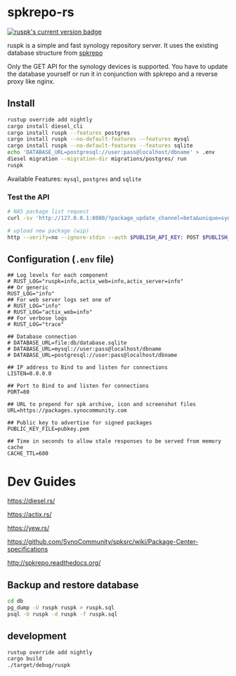 # spkrepo-rs

[![ruspk's current version badge](https://img.shields.io/crates/v/ruspk.svg)](https://crates.io/crates/ruspk)

ruspk is a simple and fast synology repository server. It uses the existing database structure from [spkrepo](https://github.com/SynoCommunity/spkrepo)

Only the GET API for the synology devices is supported. You have to update the database yourself or run it in conjunction with spkrepo and a reverse proxy like nginx.

## Install

```sh
rustup override add nightly
cargo install diesel_cli
cargo install ruspk --features postgres
cargo install ruspk --no-default-features --features mysql
cargo install ruspk --no-default-features --features sqlite
echo 'DATABASE_URL=postgresql://user:pass@localhost/dbname' > .env
diesel migration --migration-dir migrations/postgres/ run
ruspk
```

Available Features: `mysql`, `postgres` and `sqlite`

### Test the API

```sh
# NAS package list request
curl -sv 'http://127.0.0.1:8080/?package_update_channel=beta&unique=synology_apollolake_418play&build=24922&language=enu&major=6&micro=2&arch=apollolake&minor=2&timezone=Melbourne&nano=4' | jq

# upload new package (wip)
http --verify=no --ignore-stdin --auth $PUBLISH_API_KEY: POST $PUBLISH_URL/packages @$SPK_FILE_NAME
```

## Configuration (`.env` file)

```env
## Log levels for each component
# RUST_LOG="ruspk=info,actix_web=info,actix_server=info"
## Or generic
RUST_LOG="info"
## For web server logs set one of
# RUST_LOG="info"
# RUST_LOG="actix_web=info"
## For verbose logs
# RUST_LOG="trace"

## Database connection
# DATABASE_URL=file:db/database.sqlite
# DATABASE_URL=mysql://user:pass@localhost/dbname
# DATABASE_URL=postgresql://user:pass@localhost/dbname

## IP address to Bind to and listen for connections
LISTEN=0.0.0.0

## Port to Bind to and listen for connections
PORT=80

## URL to prepend for spk archive, icon and screenshot files
URL=https://packages.synocommunity.com

## Public key to advertise for signed packages
PUBLIC_KEY_FILE=pubkey.pem

## Time in seconds to allow stale responses to be served from memory cache
CACHE_TTL=600
```

# Dev Guides

<https://diesel.rs/>

<https://actix.rs/>

<https://yew.rs/>

<https://github.com/SynoCommunity/spksrc/wiki/Package-Center-specifications>

<http://spkrepo.readthedocs.org/>

## Backup and restore database

```sh
cd db
pg_dump -U ruspk ruspk > ruspk.sql
psql -U ruspk -d ruspk -f ruspk.sql
```

## development

```sh
rustup override add nightly
cargo build
./target/debug/ruspk
```
